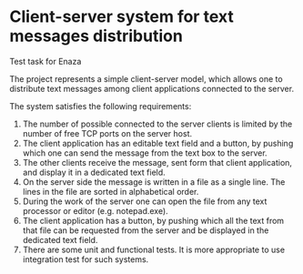 # Client-server system for text messages distribution
Test task for Enaza

The project represents a simple client-server model, which allows one to distribute text messages among client applications connected to the server.

The system satisfies the following requirements:
 1. The number of possible connected to the server clients is limited by the number of free TCP ports on the server host.
 2. The client application has an editable text field and a button, by pushing which one can send the message from the text box to the server.
 3. The other clients receive the message, sent form that client application, and display it in a dedicated text field.
 4.	On the server side the message is written in a file as a single line. The lines in the file are sorted in alphabetical order.
 5. During the work of the server one can open the file from any text processor or editor (e.g. notepad.exe).
 6. The client application has a button, by pushing which all the text from that file can be requested from the server and be displayed in the dedicated text field.
 7.	There are some unit and functional tests. It is more appropriate to use integration test for such systems.
